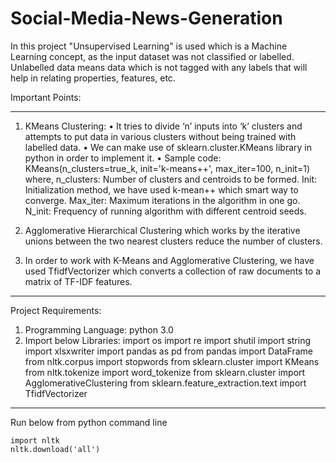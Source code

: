 # Social-Media-News-Generation
In this project "Unsupervised Learning" is used which is a Machine Learning concept, as the input dataset was not classified or labelled. Unlabelled data means data which is not tagged with any labels that will help in relating properties, features, etc. 

Important Points:
_____________________________________

1. KMeans Clustering:
•	It tries to divide ‘n’ inputs into ‘k’ clusters and attempts to put data in various clusters without being trained with labelled data.
•	We can make use of sklearn.cluster.KMeans library in python in order to implement it.
•	Sample code: KMeans(n_clusters=true_k, init='k-means++', max_iter=100, n_init=1)
  where,
    n_clusters: Number of clusters and centroids to be formed.
    Init: Initialization method, we have used k-mean++ which smart way to converge.
    Max_iter: Maximum iterations in the algorithm in one go.
    N_init: Frequency of running algorithm with different centroid seeds.


2. Agglomerative Hierarchical Clustering which works by the iterative unions between the two nearest clusters reduce the number of clusters.

3. In order to work with K-Means and Agglomerative Clustering, we have used TfidfVectorizer which converts a collection of raw documents to a matrix of TF-IDF features.

______________________________________
Project Requirements:
1. Programming Language: python 3.0
2. Import below Libraries:
      import os
      import re
      import shutil
      import string
      import xlsxwriter
      import pandas as pd
      from pandas import DataFrame
      from nltk.corpus import stopwords
      from sklearn.cluster import KMeans
      from nltk.tokenize import word_tokenize
      from sklearn.cluster import AgglomerativeClustering
      from sklearn.feature_extraction.text import TfidfVectorizer

______________________________________
Run below from python command line 

	import nltk
	nltk.download('all')

